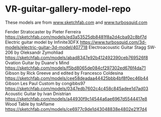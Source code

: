 # VR-guitar-gallery-model-repo
These models are from www.sketchfab.com and www.turbosquid.com

Fender Stratocaster by Pieter Ferreira https://sketchfab.com/models/ed3a53525db8481f8a2d4cba92c8bf7d
Electric guitar model by Infinite3DFX https://www.turbosquid.com/3d-models/electric-guitar-3d-model/407718
Electroacoustic Guitar Stagg SW-206 by Oleksandr Zymohliad https://sketchfab.com/models/abad8347e92b412492390ceb769526f8
Ovation Guitar by Duane's Mind https://sketchfab.com/models/f5bd8065de084cf297302ed676f4da71
Gibson by Rick Greeve and edited by Francesco Coldesina https://sketchfab.com/models/cee58deadaa44425bbb4bf8f0ec46b44
Gibson Les Paul Custom by congibbs97 https://sketchfab.com/models/0347edb7602c4c458c845adee1d7ad03
Acoustic Guitar by Ivan Dnistrian https://sketchfab.com/models/a44930f9c14544a6ae6967d5544417e8 
Wood Table by toAflame https://sketchfab.com/models/ce6977c9de1d43048838e4802e21f7d4

